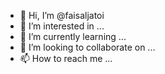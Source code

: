 - 👋 Hi, I’m @faisaljatoi
- 👀 I’m interested in ...
- 🌱 I’m currently learning ...
- 💞️ I’m looking to collaborate on ...
- 📫 How to reach me ...

<!---
faisaljatoi/faisaljatoi is a ✨ special ✨ repository because its `README.md` (this file) appears on your GitHub profile.
You can click the Preview link to take a look at your changes.
--->
